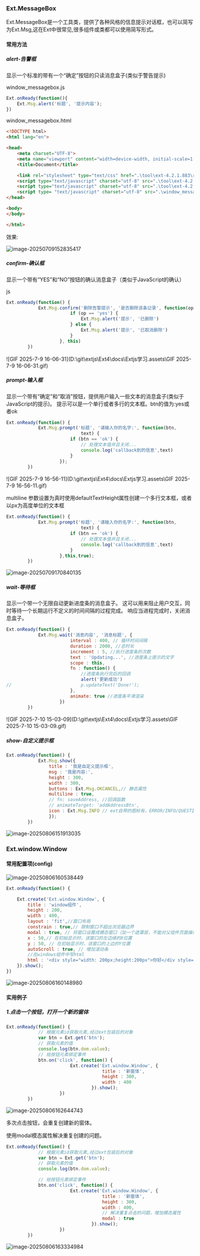 ### Ext.MessageBox

Ext.MessageBox是一个工具类，提供了各种风格的信息提示对话框，也可以简写为Ext.Msg,这在Ext中很常见,很多组件或类都可以使用简写形式。

#### 常用方法

##### alert-告警框

显示一个标准的带有一个“确定”按钮的只读消息盒子(类似于警告提示)

window_messagebox.js

```js
Ext.onReady(function(){
	Ext.Msg.alert('标题', '提示内容');
})
```

window_messagebox.html

```html
<!DOCTYPE html>
<html lang="en">

<head>
    <meta charset="UTF-8">
    <meta name="viewport" content="width=device-width, initial-scale=1.0">
    <title>Document</title>

    <link rel="stylesheet" type="text/css" href=".\tool\ext-4.2.1.883\resources\css\ext-all.css" />
    <script type="text/javascript" charset="utf-8" src=".\tool\ext-4.2.1.883\ext-all-debug.js"></script>
    <script type="text/javascript" charset="utf-8" src=".\tool\ext-4.2.1.883\locale\ext-lang-zh_CN.js"></script>
    <script type= "text/javascript" charset="utf-8" src=".\window_messagebox.js"></script>
</head>

<body>
</body>

</html>
```

效果:

![image-20250709152835417](D:\git\extjs\Ext4\docs\Extjs学习.assets\image-20250709152835417.png)

##### confirm-确认框

显示一个带有“YES”和“NO”按钮的确认消息盒子（类似于JavaScript的确认）

js

```js
Ext.onReady(function() {
			Ext.Msg.confirm('删除告警提示', '是否删除该条记录', function(op) {
						if (op == 'yes') {
							Ext.Msg.alert('提示', '已删除')
						} else {
							Ext.Msg.alert('提示', '已取消删除')
						}
					}, this)
		})
```

![GIF 2025-7-9 16-06-31](D:\git\extjs\Ext4\docs\Extjs学习.assets\GIF 2025-7-9 16-06-31.gif)

##### prompt-输入框

显示一个带有“确定”和“取消”按钮，提供用户输入一些文本的消息盒子(类似于JavaScript的提示)。 提示可以是一个单行或者多行的文本框。btn的值为:yes或者ok

```js
Ext.onReady(function() {
			Ext.Msg.prompt('标题', '请输入你的名字:', function(btn,
							text) {
						if (btn == 'ok') {
							// 处理文本值并且关闭...
							console.log('callback到的信息',text)
						}
					});
		})
```

![GIF 2025-7-9 16-56-11](D:\git\extjs\Ext4\docs\Extjs学习.assets\GIF 2025-7-9 16-56-11.gif)

multiline 参数设置为真时使用defaultTextHeight属性创建一个多行文本框，或者以px为高度单位的文本框

```js
Ext.onReady(function() {
			Ext.Msg.prompt('标题', '请输入你的名字:', function(btn,
							text) {
						if (btn == 'ok') {
							// 处理文本值并且关闭...
							console.log('callback到的信息',text)
						}
					},this,true);
		})
```

![image-20250709170840135](D:\git\extjs\Ext4\docs\Extjs学习.assets\image-20250709170840135.png)

##### wait-等待框

显示一个带一个无限自动更新进度条的消息盒子。 这可以用来阻止用户交互，同时等待一个长期运行不定义的时间间隔的过程完成。 响应当进程完成时，关闭消息盒子。

```js
Ext.onReady(function() {
			Ext.Msg.wait('消息内容', '消息标题', {
						interval : 400, // 循环时间间隔
						duration : 2000, //总时长
						increment : 5, //执行进度条的次数
						text : 'Updating...', //进度条上提示的文字
						scope : this,
						fn : function() {
							//进度条执行完后的回调
							alert('更新成功')
//							p.updateText('Done!');
						},
						animate: true //进度条平滑渲染
					})
		})
```

![GIF 2025-7-10 15-03-09](D:\git\extjs\Ext4\docs\Extjs学习.assets\GIF 2025-7-10 15-03-09.gif)

##### show-自定义提示框

```js
Ext.onReady(function() {
			Ext.Msg.show({
				title : '我是自定义提示框',
				msg : '我是内容:',
				height : 300,
				width : 300,
				buttons : Ext.Msg.OKCANCEL,// 静态属性
				multiline : true,
				// fn: saveAddress, //回调函数
				// animateTarget: 'addAddressBtn',
				icon : Ext.Msg.INFO // ext自带的图标有，ERROR/INFO/QUESTION/WARNING
				});
		})
```

![image-20250806151913035](Extjs学习.assets/image-20250806151913035.png)



### Ext.window.Window

#### 常用配置项(config)

![image-20250806160538449](Extjs学习.assets/image-20250806160538449.png)

```js
Ext.onReady(function() {

	Ext.create('Ext.window.Window', {
		title : 'window组件',
		height : 200,
		width : 400,
		layout : 'fit',//窗口布局
		constrain : true,// 限制窗口不超出浏览器边界
		modal : true, // 将窗口设置成模态窗口（加一个遮罩层，不能对父组件页面操作）
		x : 50,// 在初始显示时，该窗口的左边缘的X位置
		y : 50, // 在初始显示时，该窗口的上边的Y位置
		autoScroll : true, // 增加滚动条
        //在windows组件中写html
		html : '<div style="width: 200px;height:200px">你好</div style="width: 200px;height:200px"><div>世界</div>'
	}).show();
})
```

![image-20250806160148980](Extjs学习.assets/image-20250806160148980.png)

#### 实用例子

##### 1.点击一个按钮，打开一个新的窗体

```js
Ext.onReady(function() {
			// 根据元素id获取元素,经过ext包装后的对象
			var btn = Ext.get('btn');
			// 获取元素的值
			console.log(btn.dom.value);
			// 给按钮元素绑定事件
			btn.on('click', function() {
						Ext.create('Ext.window.Window', {
									title : '新窗体',
									height : 300,
									width : 400
								}).show();
					})
		})
```

![image-20250806162644743](Extjs学习.assets/image-20250806162644743.png)

多次点击按钮，会重复创建新的窗体。

使用modal模态属性解决重复创建的问题。

```js
Ext.onReady(function() {
			// 根据元素id获取元素,经过ext包装后的对象
			var btn = Ext.get('btn');
			// 获取元素的值
			console.log(btn.dom.value);

			// 给按钮元素绑定事件
			btn.on('click', function() {
						Ext.create('Ext.window.Window', {
									title : '新窗体',
									height : 300,
									width : 400,
									// 解决重复点击的问题，增加模态属性
									modal : true
								}).show();
					})
		})
```

![image-20250806163334984](Extjs学习.assets/image-20250806163334984.png)
